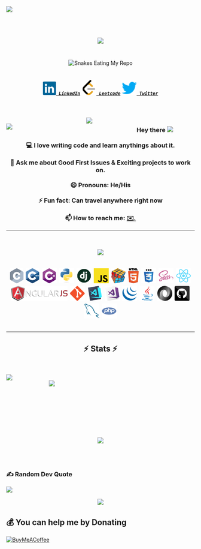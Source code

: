 <!-- Profiles Viewa and Visitor Views -->
<div align="center">
<img align="left" src="https://komarev.com/ghpvc/?username=HoneyTyagii&label=PROFILE+VIEWS">
</div>


<br>
<br>


<!-- Introduction in Typing -->
<h1 align="center">
  <a href=" https://readme-typing-svg.herokuapp.com/demo/">
    <img src="https://readme-typing-svg.herokuapp.com/?color=%23F70F44&width=450&height=70&lines=Hello,+There!+👋;This+is+Honey+Tyagi....;Nice+to+meet+you!&center=true&size=30">
  </a>
</h1>


<br>


<!-- Sankes Eating My Repo -->
<div align="center">
    <img src="https://raw.githubusercontent.com/tanyarajhans/Actions/8c98d54e553ad39cc96a021fe1f07e5905b6a387/github-contribution-grid-snake.svg" alt="Snakes Eating My Repo">
</div>


<br>


<!-- Social Media  -->
<h5 align="center">
  <code><a href="https://www.linkedin.com/in/honey-tyagi/" title="LinkedIn Profile"><img width="35" src="images/linkedin.svg"> LinkedIn</a></code>
  <code><a href="https://leetcode.com/_HoneyTyagi_/" title="Leetcode Profile"><img width="40" src="images/leetcode.svg"> Leetcode</a></code>
  <code><a href="https://twitter.com/Honey__tyagi" title="Twitter Profile"><img width="40" src="images/twitter.svg"> Twitter</a></code>
</h5>


<br>
<br>


<!-- gif for programmers -->

<div align="center">
<img align="right" src="https://octodex.github.com/images/daftpunktocat-guy.gif" width="290">
<img align="left" src="https://octodex.github.com/images/daftpunktocat-thomas.gif" width="290">
</div>



<!-- Introduction About Me  -->
<h3 align="center">
  Hey there
  <img src="https://media.giphy.com/media/hvRJCLFzcasrR4ia7z/giphy.gif" width="30px"/>
  <br>
  <br>
  💻 I love writing code and learn anythings about it.
  <br>
  <br>
  💬 Ask me about Good First Issues & Exciting projects to work on.
  <br>
  <br>
  😄 Pronouns: He/His
  <br>
  <br>
  ⚡ Fun fact: Can travel anywhere right now
  <br>
  <br>
  📫 How to reach me: <a href="mailto: honeyt290@gmail.com"> ✉️.
</h3>


<!-- My Frameworks And Abilities -->
<hr>
<h1 align="center">
  <a href=" https://readme-typing-svg.herokuapp.com/demo/">
    <img src="https://readme-typing-svg.herokuapp.com?font=Luxi+Mono&color=%237BF700&size=29&center=true&vCenter=true&multiline=true&width=900&height=100&lines=%F0%9F%94%A5+Languages+%26+Frameworks+%26+Tools+%26+Abilities+%F0%9F%94%A5">
  </a>
<p align="center">
<code><img title="C" height="40" src="images/c.svg"></code>
<code><img title="C++" height="40" src="images/cpp.svg"></code>
<code><img title="C#" height="40" src="images/cSharp.svg"></code>
<code><img title="Python" height="40" src="images/python-original.svg"></code>
<code><img title="Django" height="40" src="images/django.png"></code>
<code><img title="Javascript" height="40" src="images/javascript.svg"></code>
<code><img title="Problem Solving" height="40" src="images/problemSolving.png"></code>
<code><img title="HTML5" height="40" src="images/html5.svg"></code>
<code><img title="CSS" height="40" src="images/css.svg"></code>
<code><img title="SASS" height="40" src="images/sass.svg"></code>
<!--   <code><img title="Gulp" height="30" src="images/gulp.svg"></code> -->
<code><img title="React" height="40" src="images/react-original.svg"></code>
<!--   <code><img title="Redux" height="30" src="images/redux.svg"></code> -->
<code><img title="AngularJS" height="40" src="images/angularjs.png"></code>
<code><img title="Git" height="40" src="images/git-original.svg"></code>
<!--   <code><img title=".NetCore" height="30" src="images/dotnetcore.svg"></code> -->
<!--   <code><img title="PostgreSQL" height="30" src="images/postgresql.svg"></code> -->
<code><img title="Visual Studio Code" height="40" src="images/vscode.png"></code>
<code><img title="Microsoft Visual Studio" height="40" src="images/visualstudio.png"></code>
<code><img title="JQuery" height="40" src="images/jquery-original.svg"></code>
<code><img title="Java" height="40" src="images/java-original.svg"></code>
<code><img title="JSON" height="40" src="images/json.svg"></code>
<!--   <code><img title="Unity" height="30" src="images/unity3d.svg"></code> -->
<!--   <code><img title="Android" height="30" src="images/android.svg"></code> -->
<code><img title="GitHub" height="40" src="images/github.svg"></code>
<code><img title="MySQL" height="40" src="images/mysql.svg"></code>
<!--   <code><img title="npm" height="30" src="images/npm.svg"></code> -->
<code><img title="PHP" height="40" src="images/php.svg"></code>
<!--   <code><img title="Flask" height="30" src="images/flask.png"></code> -->
</p>




<hr>




<!-- STATUS -->
<h2 align="center">⚡ Stats ⚡</h2>

<br>

<p align=center>
  <div align=center>
    <a href="https://github.com/HoneyTyagii?tab=repositories">
      <img align="left" width=390 src="https://github-readme-streak-stats.herokuapp.com/?user=HoneyTyagii&theme=tokyonight_duo"/>
    </a>
    <a href="https://github.com/HoneyTyagii?tab=repositories">
      <img align="right" width=390 src="https://github-readme-stats.vercel.app/api?username=HoneyTyagii&theme=github_dark&show_icons=true" />
    </a>
  </div>
  
<br><br><br><br>
<br><br><br><br>

  <div align=center>
    <a href="https://github.com/HoneyTyagii?tab=repositories">
      <img width=325 align="center" src="https://github-readme-stats.vercel.app/api/top-langs/?username=HoneyTyagii&layout=compact&langs_count=10&theme=github_dark">
    </a>
  </div>
  
  <br>

</p>

<br>


### ✍️ Random Dev Quote
![](https://quotes-github-readme.vercel.app/api?type=horizontal&theme=radical)

  
<!-- <h4 align="center">
    <a href="https://github.com/HoneyTyagii">
      <img src="https://github.githubassets.com/images/modules/profile/profile-joined-github-dark.svg">
    </a>
</h4> -->

<div align="center">
    <a href="https://github.com/HoneyTyagii">
      <img src="https://user-images.githubusercontent.com/19292210/199123129-b9c2437d-4e6d-4f1c-a7ea-d9a91babb41d.gif">
    </a>
</div>

## 💰 You can help me by Donating
  [![BuyMeACoffee](https://img.shields.io/badge/Buy%20Me%20a%20Coffee-ffdd00?style=for-the-badge&logo=buy-me-a-coffee&logoColor=black)](https://buymeacoffee.com/https://www.buymeacoffee.com/honeytyagi) 

 
  
